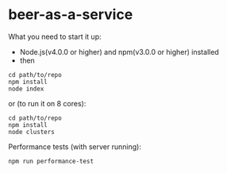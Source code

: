 # beer-as-a-service

What you need to start it up:
- Node.js(v4.0.0 or higher) and npm(v3.0.0 or higher) installed 
- then

```
cd path/to/repo
npm install
node index
```

or (to run it on 8 cores):

```
cd path/to/repo
npm install
node clusters
```

Performance tests (with server running):

```
npm run performance-test
```
